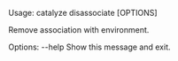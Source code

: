 Usage: catalyze disassociate [OPTIONS]

  Remove association with environment.

Options:
  --help  Show this message and exit.
